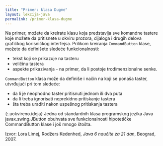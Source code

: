 ```yaml
---
title: "Primer: klasa Dugme"
layout: lekcija-java
permalink: /primer-klasa-dugme
---
```


Na primer, možete da kreirate klasu koja predstavlja sve komandne tastere koje možete da pritisnete u okviru prozora, dijaloga i drugih delova grafičkog korisničkog interfejsa. Prilikom kreiranja `CommandButton` klase, možete da definišete sledeće funkcionalnosti:

- tekst koji se prikazuje na tasteru
- veličinu tastera
- aspekte prikazivanja - na primer, da li postoje trodimenzionalne senke.

`CommandButton` klasa može da definiše i način na koji se ponaša taster, utvrđujući pri tom sledeće:
- da li je neophodno taster pritisnuti jednom ili dva puta
- da li treba ignorisati neprekidno pritiskanje tastera
- šta treba uraditi nakon uspešnog pritiskanja tastera

{:.uokvireno.ideja}
Jedna od standardnih klasa programskog jezika Java javax.swing.JButton obuhvata sve funkcionalnosti hipotetičke CommandButton klase i još mnogo štošta.


Izvor: Lora Limej, Rodžers Kedenhed, *Java 6 naučite za 21 dan*, Beograd, 2007.

